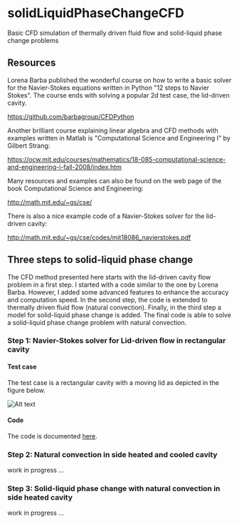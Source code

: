 # solidLiquidPhaseChangeCFD
Basic CFD simulation of thermally driven fluid flow and solid-liquid phase change problems

## Resources

Lorena Barba published the wonderful course on how to write a basic solver for the Navier-Stokes equations written in Python "12 steps to Navier Stokes". The course ends with solving a popular 2d test case, the lid-driven cavity.

https://github.com/barbagroup/CFDPython

Another brilliant course explaining linear algebra and CFD methods with examples written in Matlab is "Computational Science and Engineering I" by Gilbert Strang:

https://ocw.mit.edu/courses/mathematics/18-085-computational-science-and-engineering-i-fall-2008/index.htm

Many resources and examples can also be found on the web page of the book Computational Science and Engineering:

http://math.mit.edu/~gs/cse/

There is also a nice example code of a Navier-Stokes solver for the lid-driven cavity:

http://math.mit.edu/~gs/cse/codes/mit18086_navierstokes.pdf

## Three steps to solid-liquid phase change

The CFD method presented here starts with the lid-driven cavity flow problem in a first step. I started with a code similar to the one by Lorena Barba. However, I added some advanced features to enhance the accuracy and computation speed. In the second step, the code is extended to thermally driven fluid flow (natural convection). Finally, in the third step a model for solid-liquid phase change is added. The final code is able to solve a solid-liquid phase change problem with natural convection.

### Step 1: Navier-Stokes solver for Lid-driven flow in rectangular cavity

#### Test case

The test case is a rectangular cavity with a moving lid as depicted in the figure below.

![Alt text](/images/liddrivencavity.png "Lid-driven cavity test case.")

#### Code
The code is documented [here](https://nbviewer.jupyter.org/github/RJVogel/solidLiquidPhaseChangeCFD/blob/master/1-NavierStokes-LidDrivenCavity/1-NS-LDC.ipynb).

### Step 2: Natural convection in side heated and cooled cavity

work in progress ...

### Step 3: Solid-liquid phase change with natural convection in side heated cavity 

work in progress ...
